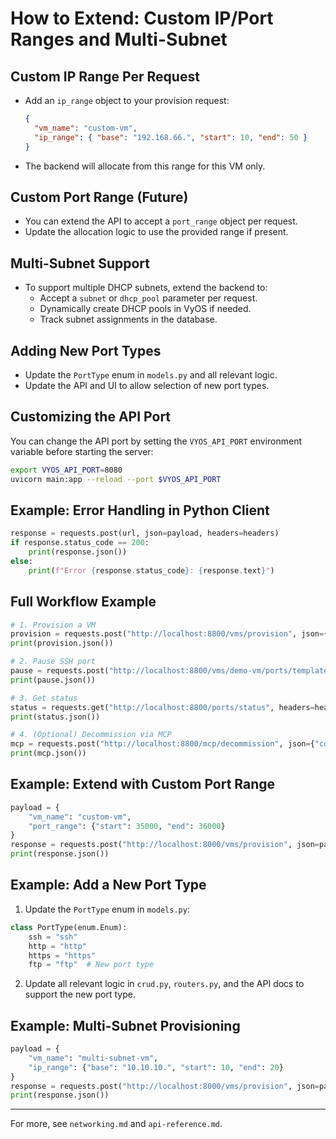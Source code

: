 # How to Extend: Custom IP/Port Ranges and Multi-Subnet

## Custom IP Range Per Request
- Add an `ip_range` object to your provision request:
  ```json
  {
    "vm_name": "custom-vm",
    "ip_range": { "base": "192.168.66.", "start": 10, "end": 50 }
  }
  ```
- The backend will allocate from this range for this VM only.

## Custom Port Range (Future)
- You can extend the API to accept a `port_range` object per request.
- Update the allocation logic to use the provided range if present.

## Multi-Subnet Support
- To support multiple DHCP subnets, extend the backend to:
  - Accept a `subnet` or `dhcp_pool` parameter per request.
  - Dynamically create DHCP pools in VyOS if needed.
  - Track subnet assignments in the database.

## Adding New Port Types
- Update the `PortType` enum in `models.py` and all relevant logic.
- Update the API and UI to allow selection of new port types.

## Customizing the API Port
You can change the API port by setting the `VYOS_API_PORT` environment variable before starting the server:
```bash
export VYOS_API_PORT=8080
uvicorn main:app --reload --port $VYOS_API_PORT
```

## Example: Error Handling in Python Client
```python
response = requests.post(url, json=payload, headers=headers)
if response.status_code == 200:
    print(response.json())
else:
    print(f"Error {response.status_code}: {response.text}")
```

## Full Workflow Example
```python
# 1. Provision a VM
provision = requests.post("http://localhost:8800/vms/provision", json={"vm_name": "demo-vm"}, headers=headers)
print(provision.json())

# 2. Pause SSH port
pause = requests.post("http://localhost:8800/vms/demo-vm/ports/template", json={"action": "pause", "ports": ["ssh"]}, headers=headers)
print(pause.json())

# 3. Get status
status = requests.get("http://localhost:8800/ports/status", headers=headers)
print(status.json())

# 4. (Optional) Decommission via MCP
mcp = requests.post("http://localhost:8800/mcp/decommission", json={"context": {}, "input": {}}, headers=headers)
print(mcp.json())
```

## Example: Extend with Custom Port Range
```python
payload = {
    "vm_name": "custom-vm",
    "port_range": {"start": 35000, "end": 36000}
}
response = requests.post("http://localhost:8000/vms/provision", json=payload, headers={"X-API-Key": "your-api-key"})
print(response.json())
```

## Example: Add a New Port Type
1. Update the `PortType` enum in `models.py`:
```python
class PortType(enum.Enum):
    ssh = "ssh"
    http = "http"
    https = "https"
    ftp = "ftp"  # New port type
```
2. Update all relevant logic in `crud.py`, `routers.py`, and the API docs to support the new port type.

## Example: Multi-Subnet Provisioning
```python
payload = {
    "vm_name": "multi-subnet-vm",
    "ip_range": {"base": "10.10.10.", "start": 10, "end": 20}
}
response = requests.post("http://localhost:8000/vms/provision", json=payload, headers={"X-API-Key": "your-api-key"})
print(response.json())
```

---
For more, see `networking.md` and `api-reference.md`.
